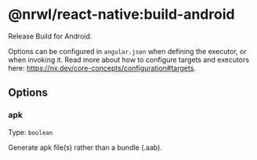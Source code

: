 # @nrwl/react-native:build-android

Release Build for Android.

Options can be configured in `angular.json` when defining the executor, or when invoking it. Read more about how to configure targets and executors here: https://nx.dev/core-concepts/configuration#targets.

## Options

### apk

Type: `boolean`

Generate apk file(s) rather than a bundle (.aab).
